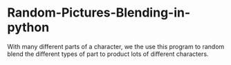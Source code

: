 # Random-Pictures-Blending-in-python
With many different parts of a character, we the use this program to random blend the different types of part to product lots of different characters.

